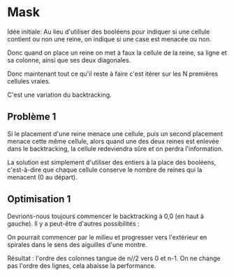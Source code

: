 # Mask

Idée initiale: Au lieu d'utiliser des booléens pour indiquer si une cellule contient ou non une reine, on indique si une case est menacée ou non.

Donc quand on place un reine on met à faux la cellule de la reine, sa ligne et sa colonne, ainsi que ses deux diagonales.

Donc maintenant tout ce qu'il reste à faire c'est itérer sur les N premières cellules vraies.

C'est une variation du backtracking.

## Problème 1

Si le placement d'une reine menace une cellule, puis un second placement menace cette même cellule, alors quand une des deux reines est enlevée dans le backtracking, la cellule redeviendra sûre et on perdra l'information.

La solution est simplement d'utiliser des entiers à la place des booléens, c'est-à-dire que chaque cellule conserve le nombre de reines qui la menacent (0 au départ).

## Optimisation 1

Devrions-nous toujours commencer le backtracking à 0,0 (en haut à gauche). Il y a peut-être d'autres possibilités :

On pourrait commencer par le milieu et progresser vers l'extérieur en spirales dans le sens des aiguilles d'une montre.

Résultat : l'ordre des colonnes tangue de n//2 vers 0 et n-1. On ne change pas l'ordre des lignes, cela abaisse la performance.
